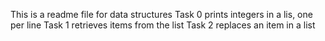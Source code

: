 This is a readme file for data structures
Task 0 prints integers in a lis, one per line
Task 1 retrieves items from the list
Task 2 replaces an item in a list
